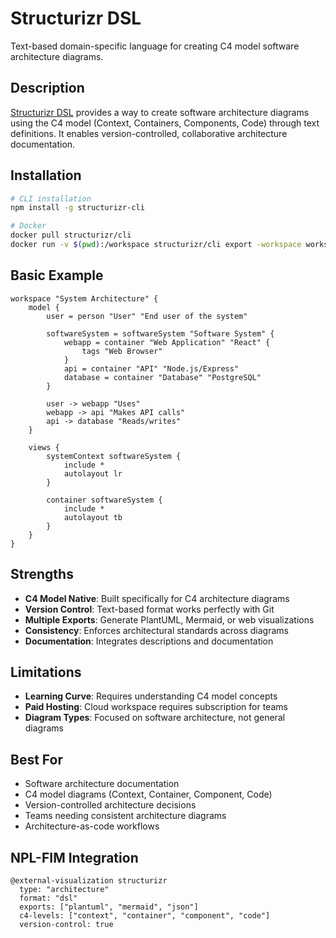 # Structurizr DSL

Text-based domain-specific language for creating C4 model software architecture diagrams.

## Description
[Structurizr DSL](https://structurizr.com/dsl) provides a way to create software architecture diagrams using the C4 model (Context, Containers, Components, Code) through text definitions. It enables version-controlled, collaborative architecture documentation.

## Installation
```bash
# CLI installation
npm install -g structurizr-cli

# Docker
docker pull structurizr/cli
docker run -v $(pwd):/workspace structurizr/cli export -workspace workspace.dsl -format plantuml
```

## Basic Example
```dsl
workspace "System Architecture" {
    model {
        user = person "User" "End user of the system"

        softwareSystem = softwareSystem "Software System" {
            webapp = container "Web Application" "React" {
                tags "Web Browser"
            }
            api = container "API" "Node.js/Express"
            database = container "Database" "PostgreSQL"
        }

        user -> webapp "Uses"
        webapp -> api "Makes API calls"
        api -> database "Reads/writes"
    }

    views {
        systemContext softwareSystem {
            include *
            autolayout lr
        }

        container softwareSystem {
            include *
            autolayout tb
        }
    }
}
```

## Strengths
- **C4 Model Native**: Built specifically for C4 architecture diagrams
- **Version Control**: Text-based format works perfectly with Git
- **Multiple Exports**: Generate PlantUML, Mermaid, or web visualizations
- **Consistency**: Enforces architectural standards across diagrams
- **Documentation**: Integrates descriptions and documentation

## Limitations
- **Learning Curve**: Requires understanding C4 model concepts
- **Paid Hosting**: Cloud workspace requires subscription for teams
- **Diagram Types**: Focused on software architecture, not general diagrams

## Best For
- Software architecture documentation
- C4 model diagrams (Context, Container, Component, Code)
- Version-controlled architecture decisions
- Teams needing consistent architecture diagrams
- Architecture-as-code workflows

## NPL-FIM Integration
```npl
@external-visualization structurizr
  type: "architecture"
  format: "dsl"
  exports: ["plantuml", "mermaid", "json"]
  c4-levels: ["context", "container", "component", "code"]
  version-control: true